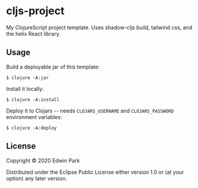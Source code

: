# cljs-project

My ClojureScript project template. Uses shadow-cljs build, tailwind css, and the helix React library.

## Usage

Build a deployable jar of this template:

    $ clojure -A:jar

Install it locally:

    $ clojure -A:install

Deploy it to Clojars -- needs `CLOJARS_USERNAME` and `CLOJARS_PASSWORD` environment variables:

    $ clojure -A:deploy

## License

Copyright © 2020 Edwin Park

Distributed under the Eclipse Public License either version 1.0 or (at
your option) any later version.
